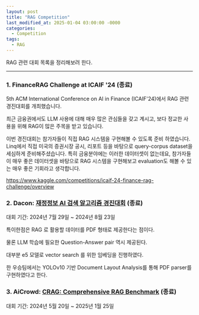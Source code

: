 ```yaml
---
layout: post
title: "RAG Competition"
last_modified_at: 2025-01-04 03:00:00 -0000
categories:
  - Competition
tags:
  - RAG
---
```


RAG 관련 대회 목록을 정리해보려 한다.

---

### 1. FinanceRAG Challenge at ICAIF '24 (종료)

5th ACM International Conference on AI in Finance (ICAIF'24)에서 RAG 관련 경진대회를 개최했습니다.

최근 금융권에서도 LLM 사용에 대해 매우 많은 관심들을 갖고 계시고, 보다 정교한 사용을 위해 RAG이 많은 주목을 받고 있습니다.

이번 경진대회는 참가자들이 직접 RAG 시스템을 구현해볼 수 있도록 준비 하였습니다. Linq에서 직접 미국의 증권시장 공시, 리포트 등을 바탕으로 query-corpus dataset을 세심하게 준비해주셨습니다. 특히 금융분야에는 이러한 데이터셋이 없는데요, 참가자들이 매우 좋은 데이터셋을 바탕으로 RAG 시스템을 구현해보고 evaluation도 해볼 수 있는 매우 좋은 기회라고 생각합니다.

https://www.kaggle.com/competitions/icaif-24-finance-rag-challenge/overview


### 2. Dacon: [재정정보 AI 검색 알고리즘 경진대회](https://dacon.io/competitions/official/236295/overview/description) (종료)

대회 기간: 2024년 7월 29일 ~ 2024년 8월 23일

특이한점은 RAG 로 활용할 데이터를 PDF 형태로 제공한다는 점이다.

물론 LLM 학습에 필요한 Question-Answer pair 역시 제공된다.

대부분 e5 모델로 vector search 를 위한 임베딩을 진행하였다.

한 우승팀에서는 YOLOv10 기반 Document Layout Analysis를 통해 PDF parser를 구현하였다고 한다.

### 3. AiCrowd: [CRAG: Comprehensive RAG Benchmark](https://www.aicrowd.com/challenges/meta-comprehensive-rag-benchmark-kdd-cup-2024) (종료)

대회 기간: 2024년 5월 20일 ~ 2025년 1월 25일


